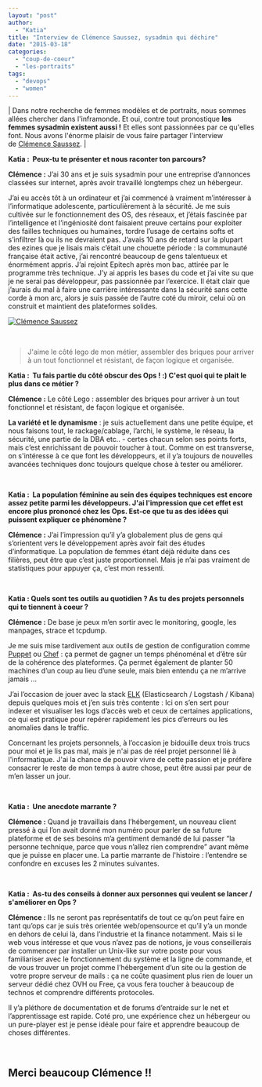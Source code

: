 ```yaml
---
layout: "post"
author: 
  - "Katia"
title: "Interview de Clémence Saussez, sysadmin qui déchire"
date: "2015-03-18"
categories: 
  - "coup-de-coeur"
  - "les-portraits"
tags: 
  - "devops"
  - "women"
---
```


| Dans notre recherche de femmes modèles et de portraits, nous sommes allées chercher dans l'inframonde. Et oui, contre tout pronostique **les femmes sysadmin existent aussi !** Et elles sont passionnées par ce qu'elles font. Nous avons l'énorme plaisir de vous faire partager l'interview de [Clémence Saussez](https://www.linkedin.com/in/csaussez "Linked In Clémence"). |

**Katia :  Peux-tu te présenter et nous raconter ton parcours?**

**Clémence :** J’ai 30 ans et je suis sysadmin pour une entreprise d’annonces classées sur internet, après avoir travaillé longtemps chez un hébergeur.

J’ai eu accès tôt à un ordinateur et j’ai commencé à vraiment m’intéresser à l’informatique adolescente, particulièrement à la sécurité. Je me suis cultivée sur le fonctionnement des OS, des réseaux, et j’étais fascinée par l’intelligence et l’ingéniosité dont faisaient preuve certains pour exploiter des failles techniques ou humaines, tordre l’usage de certains softs et s’infiltrer là ou ils ne devraient pas. J’avais 10 ans de retard sur la plupart des ezines que je lisais mais c’était une chouette période : la communauté française était active, j’ai rencontré beaucoup de gens talentueux et énormément appris. J’ai rejoint Epitech après mon bac, attirée par le programme très technique. J’y ai appris les bases du code et j’ai vite su que je ne serai pas développeur, pas passionnée par l’exercice. Il était clair que j’aurais du mal à faire une carrière intéressante dans la sécurité sans cette corde à mon arc, alors je suis passée de l’autre coté du miroir, celui où on construit et maintient des plateformes solides.

[![Clémence Saussez](/assets/2015/03/2015-03-18-interview-de-clemence-saussez/clem.jpg)](http://www.duchess-france.org/wp-content/uploads/2015/03/clem.jpg)

 

> J'aime le côté lego de mon métier, assembler des briques pour arriver à un tout fonctionnel et résistant, de façon logique et organisée.

**Katia :  Tu fais partie du côté obscur des Ops ! :) C'est quoi qui te plait le plus dans ce métier ?**

**Clémence :** Le côté Lego : assembler des briques pour arriver à un tout fonctionnel et résistant, de façon logique et organisée.

**La variété et le dynamisme** : je suis actuellement dans une petite équipe, et nous faisons tout, le rackage/cablage, l’archi, le système, le réseau, la sécurité, une partie de la DBA etc.. - certes chacun selon ses points forts, mais c’est enrichissant de pouvoir toucher à tout. Comme on est transverse, on s'intéresse à ce que font les développeurs, et il y’a toujours de nouvelles avancées techniques donc toujours quelque chose à tester ou améliorer.

 

**Katia :  La population féminine au sein des équipes techniques est encore assez petite parmi les développeurs. J'ai l'impression que cet effet est encore plus prononcé chez les Ops. Est-ce que tu as des idées qui puissent expliquer ce phénomène ?**

**Clémence :** J’ai l’impression qu’il y’a globalement plus de gens qui s’orientent vers le développement après avoir fait des études d’informatique. La population de femmes étant déjà réduite dans ces filières, peut être que c’est juste proportionnel. Mais je n’ai pas vraiment de statistiques pour appuyer ça, c’est mon ressenti.

 

**Katia : Quels sont tes outils au quotidien ? As tu des projets personnels qui te tiennent à coeur ?**

**Clémence :** De base je peux m’en sortir avec le monitoring, google, les manpages, strace et tcpdump.

Je me suis mise tardivement aux outils de gestion de configuration comme [Puppet](https://puppetlabs.com/puppet/what-is-puppet "Puppet") ou [Chef](https://www.chef.io/solutions/devops/ "Chef") : ça permet de gagner un temps phénoménal et d’être sûr de la cohérence des plateformes. Ça permet également de planter 50 machines d’un coup au lieu d’une seule, mais bien entendu ça ne m’arrive jamais ...

J’ai l’occasion de jouer avec la stack [ELK](https://www.elastic.co/downloads "EKL stack") (Elasticsearch / Logstash / Kibana) depuis quelques mois et j’en suis très contente : Ici on s’en sert pour indexer et visualiser les logs d’accès web et ceux de certaines applications, ce qui est pratique pour repérer rapidement les pics d’erreurs ou les anomalies dans le traffic.

Concernant les projets personnels, à l’occasion je bidouille deux trois trucs pour moi et je lis pas mal, mais je n'ai pas de réel projet personnel lié à l'informatique. J'ai la chance de pouvoir vivre de cette passion et je préfère consacrer le reste de mon temps à autre chose, peut être aussi par peur de m’en lasser un jour.

 

**Katia :  Une anecdote marrante ?**

**Clémence :** Quand je travaillais dans l’hébergement, un nouveau client pressé à qui l’on avait donné mon numéro pour parler de sa future plateforme et de ses besoins m’a gentiment demandé de lui passer “la personne technique, parce que vous n’allez rien comprendre” avant même que je puisse en placer une. La partie marrante de l'histoire : l’entendre se confondre en excuses les 2 minutes suivantes.

 

**Katia :  As-tu des conseils à donner aux personnes qui veulent se lancer / s'améliorer en Ops ?**

**Clémence :** Ils ne seront pas représentatifs de tout ce qu’on peut faire en tant qu’ops car je suis très orientée web/opensource et qu’il y’a un monde en dehors de celui là, dans l’industrie et la finance notamment. Mais si le web vous intéresse et que vous n’avez pas de notions, je vous conseillerais de commencer par installer un Unix-like sur votre poste pour vous familiariser avec le fonctionnement du système et la ligne de commande, et de vous trouver un projet comme l’hébergement d’un site ou la gestion de  votre propre serveur de mails : ça ne coûte quasiment plus rien de louer un serveur dédié chez OVH ou Free, ça vous fera toucher à beaucoup de technos et comprendre différents protocoles.

Il y’a pléthore de documentation et de forums d’entraide sur le net et l’apprentissage est rapide. Coté pro, une expérience chez un hébergeur ou un pure-player est je pense idéale pour faire et apprendre beaucoup de choses différentes.

 

## Merci beaucoup Clémence !!
